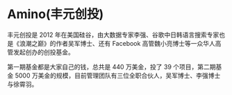 # Amino(丰元创投)

丰元创投是 2012 年在美国硅谷，由大数据专家李强、谷歌中日韩语言搜索专家也是《浪潮之巅》的作者吴军博士、还有 Facebook 高管魏小亮博士等一众华人高管发起创办的创投基金。

第一期基金都是大家自己的钱，总共是 440 万美金，投了 39 个项目，第二期基金 5000 万美金的规模，目前管理团队有三位全职合伙人，吴军博士、李强博士与徐霄羽。
